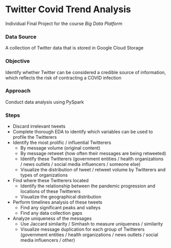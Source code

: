 # Twitter Covid Trend Analysis
Individual Final Project for the course *Big Data Platform*

### Data Source ###
A collection of Twitter data that is stored in Google Cloud Storage

### Objective ###
Identify whether Twitter can be considered a credible source of information, which reflects the risk of contracting a COVID infection

### Approach ###
Conduct data analysis using PySpark

### Steps ###
- Discard irrelevant tweets
- Complete thorough EDA to identify which variables can be used to profile the Twitterers
- Identify the most prolific / influential Twitterers
  - By message volume (original content)
  - By message retweet (how often their messages are being retweeted)
  - Identify these Twitterers (government entities / health organizations / news outlets / social media influencers / someone else)
  - Visualize the distribution of tweet / retweet volume by Twitterers and types of organizations
- Find where these Twitterers located
  - Identify the relationship between the pandemic progression and locations of these Twitterers
  - Visualize the geographical distribution
- Perform timelines analysis of these tweets
  - Find any significant peaks and valleys
  - Find any data collection gaps
- Analyze uniqueness of the messages
  - Use Jaccard similarity / Simhash to measure uniqueness / similarity
  - Visualize message duplication for each group of Twitterers (government entities / health organizations / news outlets / social media influencers / other)
